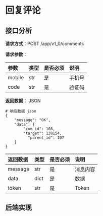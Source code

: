 # 回复评论

## 接口分析

**请求方式**：POST /app/v1\_0/comments

**请求参数**：

| 参数 | 类型 | 是否必须 | 说明 |
| :--- | :--- | :--- | :--- |
| mobile | str | 是 | 手机号 |
| code | str | 是 | 验证码 |

**返回数据**： JSON

```
# 响应数据 json
{
    "message": "OK",
    "data": {
        "com_id": 108,
        "target": 138154,
          "parent_id": 107
    }
}
```

| 返回数据 | 类型 | 是否必须 | 说明 |
| :--- | :--- | :--- | :--- |
| message | str | 是 | 消息内容 |
| data | dict | 是 | 数据 |
| token | str | 是 | Token |

## 后端实现



